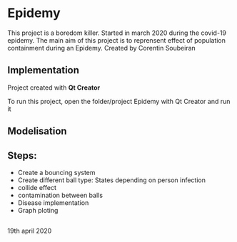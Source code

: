 # Epidemy
This project is a boredom killer. Started in march 2020 during the covid-19 epidemy. The main aim of this project is to reprensent effect of population containment during an Epidemy.
Created by Corentin Soubeiran

## Implementation

Project created with **Qt Creator**

To run this project, open the folder/project Epidemy with Qt Creator and run it 

## Modelisation 

## Steps:

- Create a bouncing system
- Create different ball type: States depending on person infection
- collide effect
- contamination between balls
- Disease implementation
- Graph ploting 

##
19th april 2020
